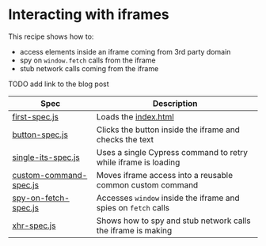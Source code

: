# Interacting with iframes

This recipe shows how to:
- access elements inside an iframe coming from 3rd party domain
- spy on `window.fetch` calls from the iframe
- stub network calls coming from the iframe

TODO add link to the blog post

Spec | Description
--- | ---
[first-spec.js](cypress/integration/first-spec.js) | Loads the [index.html](index.html)
[button-spec.js](cypress/integration/button-spec.js) | Clicks the button inside the iframe and checks the text
[single-its-spec.js](cypress/integration/single-its-spec.js) | Uses a single Cypress command to retry while iframe is loading
[custom-command-spec.js](cypress/integration/custom-command-spec.js) | Moves iframe access into a reusable common custom command
[spy-on-fetch-spec.js](cypress/integration/spy-on-fetch-spec.js) | Accesses `window` inside the iframe and spies on `fetch` calls
[xhr-spec.js](cypress/integration/xhr-spec.js) | Shows how to spy and stub network calls the iframe is making
